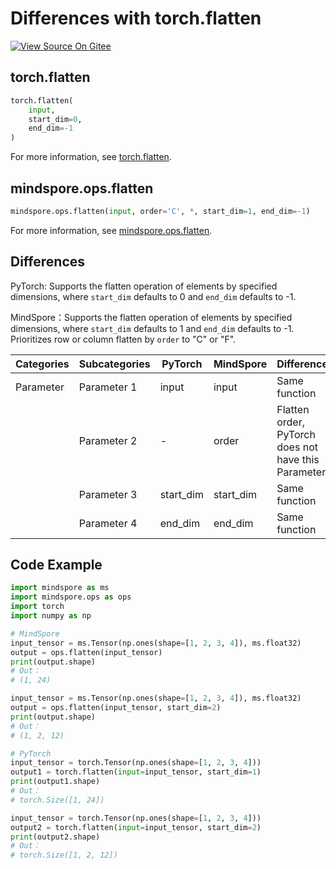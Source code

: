# Differences with torch.flatten

[![View Source On Gitee](https://mindspore-website.obs.cn-north-4.myhuaweicloud.com/website-images/r2.1/resource/_static/logo_source_en.png)](https://gitee.com/mindspore/docs/blob/r2.1/docs/mindspore/source_en/note/api_mapping/pytorch_diff/flatten.md)

## torch.flatten

```python
torch.flatten(
    input,
    start_dim=0,
    end_dim=-1
)
```

For more information, see [torch.flatten](https://pytorch.org/docs/1.8.1/generated/torch.flatten.html).

## mindspore.ops.flatten

```python
mindspore.ops.flatten(input, order='C', *, start_dim=1, end_dim=-1)
```

For more information,
see [mindspore.ops.flatten](https://mindspore.cn/docs/en/r2.1/api_python/ops/mindspore.ops.flatten.html).

## Differences

PyTorch: Supports the flatten operation of elements by specified dimensions, where `start_dim` defaults to 0 and `end_dim` defaults to -1.

MindSpore：Supports the flatten operation of elements by specified dimensions, where `start_dim` defaults to 1 and `end_dim` defaults to -1. Prioritizes row or column flatten by `order` to "C" or "F".

| Categories | Subcategories | PyTorch   | MindSpore | Differences                                                   |
|------------|---------------|-----------|-----------|---------------------------------------------------------------|
| Parameter  | Parameter 1   | input     | input     | Same function                                                 |
|            | Parameter 2   | -         | order     | Flatten order, PyTorch does not have this Parameter           |
|            | Parameter 3   | start_dim | start_dim | Same function                                                 |
|            | Parameter 4   | end_dim   | end_dim   | Same function                                                 |

## Code Example

```python
import mindspore as ms
import mindspore.ops as ops
import torch
import numpy as np

# MindSpore
input_tensor = ms.Tensor(np.ones(shape=[1, 2, 3, 4]), ms.float32)
output = ops.flatten(input_tensor)
print(output.shape)
# Out：
# (1, 24)

input_tensor = ms.Tensor(np.ones(shape=[1, 2, 3, 4]), ms.float32)
output = ops.flatten(input_tensor, start_dim=2)
print(output.shape)
# Out：
# (1, 2, 12)

# PyTorch
input_tensor = torch.Tensor(np.ones(shape=[1, 2, 3, 4]))
output1 = torch.flatten(input=input_tensor, start_dim=1)
print(output1.shape)
# Out：
# torch.Size([1, 24])

input_tensor = torch.Tensor(np.ones(shape=[1, 2, 3, 4]))
output2 = torch.flatten(input=input_tensor, start_dim=2)
print(output2.shape)
# Out：
# torch.Size([1, 2, 12])
```
